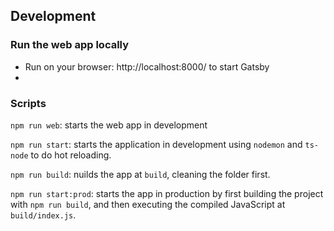 ## Development

### Run the web app locally

- Run on your browser: http://localhost:8000/ to start Gatsby
-

### Scripts

`npm run web`: starts the web app in development

`npm run start`: starts the application in development using `nodemon` and `ts-node` to do hot reloading.

`npm run build`: nuilds the app at `build`, cleaning the folder first.

`npm run start:prod`: starts the app in production by first building the project with `npm run build`, and then executing the compiled JavaScript at `build/index.js`.
